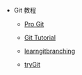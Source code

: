 
* Git 教程

	- [Pro Git](https://git-scm.com/book/en/v2)

	- [Git Tutorial](https://www.tutorialspoint.com/git/)
	
	- [learngitbranching](http://learngitbranching.js.org/)
	
	- [tryGit](https://try.github.io)
	

